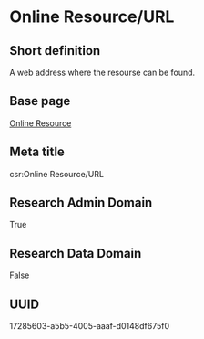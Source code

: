 # Online Resource/URL
## Short definition
A web address where the resourse can be found.
## Base page
[Online Resource](https://github.com/EuroCRIS/CASRAI-Dictionairies/blob/main/Objects/Online%20Resource.md)
## Meta title
csr:Online Resource/URL
## Research Admin Domain
True
## Research Data Domain
False
## UUID
17285603-a5b5-4005-aaaf-d0148df675f0
